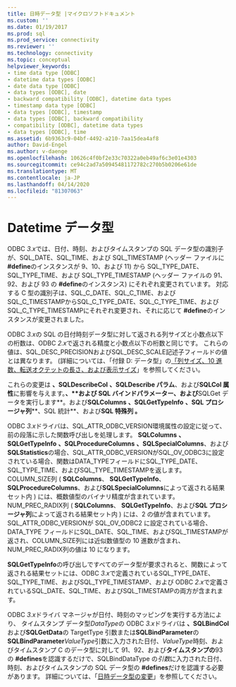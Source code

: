 ```yaml
---
title: 日時データ型 |マイクロソフトドキュメント
ms.custom: ''
ms.date: 01/19/2017
ms.prod: sql
ms.prod_service: connectivity
ms.reviewer: ''
ms.technology: connectivity
ms.topic: conceptual
helpviewer_keywords:
- time data type [ODBC]
- datetime data types [ODBC]
- date data type [ODBC]
- data types [ODBC], date
- backward compatibility [ODBC], datetime data types
- timestamp data type [ODBC]
- data types [ODBC], timestamp
- data types [ODBC], backward compatibility
- compatibility [ODBC], datetime data types
- data types [ODBC], time
ms.assetid: 6b9363c9-04bf-4492-a210-7aa15dea4af8
author: David-Engel
ms.author: v-daenge
ms.openlocfilehash: 10626c4f0bf2e33c70322a0eb49af6c3e01e4303
ms.sourcegitcommit: ce94c2ad7a50945481172782c270b5b0206e61de
ms.translationtype: MT
ms.contentlocale: ja-JP
ms.lasthandoff: 04/14/2020
ms.locfileid: "81307063"
---
```

# <a name="datetime-data-types"></a>Datetime データ型
ODBC *3.x*では、日付、時刻、およびタイムスタンプの SQL データ型の識別子が、SQL_DATE、SQL_TIME、および SQL_TIMESTAMP (ヘッダー ファイルに **#define**のインスタンスが 9、10、および 11) から SQL_TYPE_DATE、SQL_TYPE_TIME、および SQL_TYPE_TIMESTAMP (ヘッダー ファイルの 91、92、および 93 の **#define**のインスタンス) にそれぞれ変更されています。 対応する C 型の識別子は、SQL_C_DATE、SQL_C_TIME、およびSQL_C_TIMESTAMPからSQL_C_TYPE_DATE、SQL_C_TYPE_TIME、およびSQL_C_TYPE_TIMESTAMPにそれぞれ変更され、それに応じて **#define**のインスタンスが変更されました。  
  
 ODBC *3.x*の SQL の日付時刻データ型に対して返される列サイズと小数点以下の桁数は、ODBC *2.x*で返される精度と小数点以下の桁数と同じです。 これらの値は、SQL_DESC_PRECISIONおよびSQL_DESC_SCALE記述子フィールドの値とは異なります。 (詳細については、「付録 D: データ型」の[「列サイズ、10 進数、転送オクテットの長さ、および表示サイズ](../../../odbc/reference/appendixes/column-size-decimal-digits-transfer-octet-length-and-display-size.md)」を参照してください。  
  
 これらの変更は **、SQLDescribeCol** **、SQLDescribe パラム**、および**SQLCol 属性**に影響を与えます。**、****および SQL バインドパラメーター**、および**SQLGet データを実行します**。および**SQLColumns** **、SQLGetTypeInfo** **、SQL プロシージャ列****、SQL 統計**、および**SQL 特殊列 。**  
  
 ODBC *3.x*ドライバは、SQL_ATTR_ODBC_VERSION環境属性の設定に従って、前の段落に示した関数呼び出しを処理します。 **SQLColumns** **、SQLGetTypeInfo** **、SQLProcedureColumns** **、SQLSpecialColumns**、および**SQLStatistics**の場合、SQL_ATTR_ODBC_VERSIONがSQL_OV_ODBC3に設定されている場合、関数はDATA_TYPEフィールドにSQL_TYPE_DATE、SQL_TYPE_TIME、およびSQL_TYPE_TIMESTAMPを返します。 COLUMN_SIZE列 ( **SQLColumns**、 **SQLGetTypeInfo**、 **SQLProcedureColumns**、および**SQLSpecialColumns**によって返される結果セット内 ) には、概数値型のバイナリ精度が含まれています。 NUM_PREC_RADIX列 ( **SQLColumns**、 **SQLGetTypeInfo**、および**SQL プロシージャ列**によって返される結果セット内 ) には、2 の値が含まれています。 SQL_ATTR_ODBC_VERSIONが SQL_OV_ODBC2 に設定されている場合、DATA_TYPE フィールドにSQL_DATE、SQL_TIME、およびSQL_TIMESTAMPが返され、COLUMN_SIZE列には近似数値型の 10 進数が含まれ、NUM_PREC_RADIX列の値は 10 になります。  
  
 **SQLGetTypeInfo**の呼び出しですべてのデータ型が要求されると、関数によって返される結果セットには、ODBC *3.x*で定義されているSQL_TYPE_DATE、SQL_TYPE_TIME、およびSQL_TYPE_TIMESTAMP、および ODBC *2.x*で定義されているSQL_DATE、SQL_TIME、およびSQL_TIMESTAMPの両方が含まれます。  
  
 ODBC *3.x*ドライバ マネージャが日付、時刻のマッピングを実行する方法により、 タイムスタンプ データ型*DataType*の ODBC *3.x*ドライバは **、SQLBindCol**および**SQLGetData**の TargetType 引数または**SQLBindParameter**の**SQLBindParameter***ValueType*引数に入力された日付、*ValueType*時刻、およびタイムスタンプ C のデータ型に対して 91、92、および**タイムスタンプの**93 の **#defines**を認識するだけで、SQLBindDataType の*引数*に入力された日付、時刻、およびタイムスタンプの SQL データ型の **#defines**だけを認識する必要があります。 詳細については、「[日時データ型の変更](../../../odbc/reference/develop-app/datetime-data-type-changes.md)」を参照してください。
